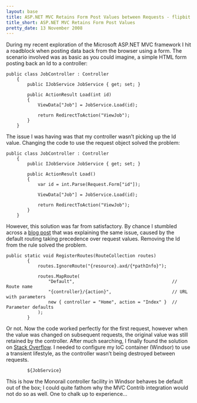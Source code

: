 ```yaml
---
layout: base
title: ASP.NET MVC Retains Form Post Values between Requests - flipbit.co.uk
title_short: ASP.NET MVC Retains Form Post Values
pretty_date: 13 November 2008
---
```


During my recent exploration of the Microsoft ASP.NET MVC framework I
hit a roadblock when posting data back from the browser using a form.
The scenario involved was as basic as you could imagine, a simple HTML
form posting back an Id to a controller:  

    public class JobController : Controller
        {
            public IJobService JobService { get; set; }

            public ActionResult Load(int id)
            {
                ViewData["Job"] = JobService.Load(id);

                return RedirectToAction("ViewJob");
            }
        }

The issue I was having was that my controller wasn’t picking up the Id
value. Changing the code to use the request object solved the problem:  

    public class JobController : Controller
        {
            public IJobService JobService { get; set; }

            public ActionResult Load()
            {
                var id = int.Parse(Request.Form["id"]);

                ViewData["Job"] = JobService.Load(id);

                return RedirectToAction("ViewJob");
            }
        }

However, this solution was far from satisfactory. By chance I stumbled
across a [blog post][] that was explaining the same issue, caused by the
default routing taking precedence over request values. Removing the Id
from the rule solved the problem.  

    public static void RegisterRoutes(RouteCollection routes)
            {
                routes.IgnoreRoute("{resource}.axd/{*pathInfo}");

                routes.MapRoute(
                    "Default",                                     // Route name
                    "{controller}/{action}",                       // URL with parameters
                    new { controller = "Home", action = "Index" }  // Parameter defaults
                );
            }

Or not. Now the code worked perfectly for the first request, however
when the value was changed on subsequent requests, the original value
was still retained by the controller. After much searching, I finally
found the solution on [Stack Overflow][]. I needed to configure my IoC
container (Windsor) to use a transient lifestyle, as the controller
wasn’t being destroyed between requests.   

        
            ${JobService}
        

This is how the Monorail controller facility in Windsor behaves be
default out of the box; I could quite fathom why the MVC Contrib
integration would not do so as well. One to chalk up to experience…  

  [blog post]: http://ayende.com/Blog/archive/2008/11/07/title-left-blank-since-i-cant-think-of-non-inflammatory.aspx     "Ayende @ Rahien"
  [Stack Overflow]: http://stackoverflow.com/questions/238460/aspnet-mvc-beta-1-defaultmodelbinder-wrongly-persists-parameter-and-validation     "ASP.NET MVC Beta 1: DefaultModelBinder wrongly persists parameter and validation state between unrelated requests"